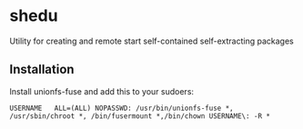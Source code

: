 shedu
===


Utility for creating and remote start self-contained self-extracting packages

Installation
------------

Install unionfs-fuse and add this to your sudoers:

    USERNAME   ALL=(ALL) NOPASSWD: /usr/bin/unionfs-fuse *, /usr/sbin/chroot *, /bin/fusermount *,/bin/chown USERNAME\: -R *

